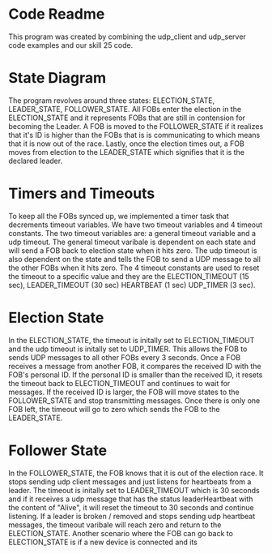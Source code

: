 # Code Readme

This program was created by combining the udp_client and udp_server code examples and our skill 25 code. 

# State Diagram
The program revolves around three states: ELECTION_STATE, LEADER_STATE, FOLLOWER_STATE. All FOBs enter the election in the ELECTION_STATE and it represents FOBs that are still in contension for becoming the Leader. A FOB is moved to the FOLLOWER_STATE if it realizes that it's ID is higher than the FOBs that is is communicating to which means that it is now out of the race. Lastly, once the election times out, a FOB moves from election to the LEADER_STATE which signifies that it is the declared leader.

# Timers and Timeouts
To keep all the FOBs synced up, we implemented a timer task that decrements timeout variables. We have two timeout variables and 4 timeout constants. The two timeout variables are: a general timeout variable and a udp timeout. The general timeout varibale is dependent on each state and will send a FOB back to election state when it hits zero. The udp timeout is also dependent on the state and tells the FOB to send a UDP message to all the other FOBs when it hits zero. The 4 timeout constants are used to reset the timeout to a specific value and they are the ELECTION_TIMEOUT (15 sec), LEADER_TIMEOUT (30 sec) HEARTBEAT (1 sec) UDP_TIMER (3 sec). 

# Election State
In the ELECTION_STATE, the timeout is initally set to ELECTION_TIMEOUT and the udp timeout is initally set to UDP_TIMER. This allows the FOB to sends UDP messages to all other FOBs every 3 seconds. Once a FOB receives a message from another FOB, it compares the received ID with the FOB's personal ID. If the personal ID is smaller than the received ID, it resets the timeout back to ELECTION_TIMEOUT and continues to wait for messages. If the received ID is larger, the FOB will move states to the FOLLOWER_STATE and stop transmitting messages. Once there is only one FOB left, the timeout will go to zero which sends the FOB to the LEADER_STATE.

# Follower State
In the FOLLOWER_STATE, the FOB knows that it is out of the election race. It stops sending udp client messages and just listens for heartbeats from a leader. The timeout is initally set to LEADER_TIMEOUT which is 30 seconds and if it receives a udp message that has the status leaderHeartbeat with the content of "Alive", it will reset the timeout to 30 seconds and continue listening. If a leader is broken / removed and stops sending udp heartbeat messages, the timeout varibale will reach zero and return to the ELECTION_STATE. Another scenario where the FOB can go back to ELECTION_STATE is if a new device is connected and its
